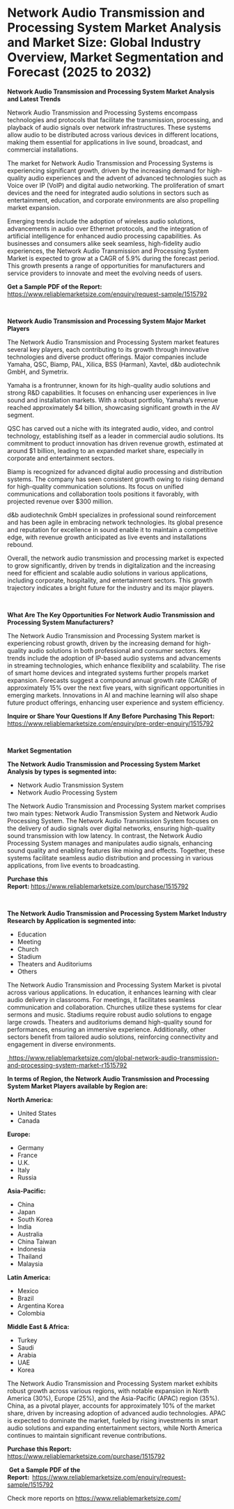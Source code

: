 <p><h1>Network Audio Transmission and Processing System Market Analysis and Market Size: Global Industry Overview, Market Segmentation and Forecast (2025 to 2032)</h1></p><p><strong>Network Audio Transmission and Processing System Market Analysis and Latest Trends</strong></p>
<p><p>Network Audio Transmission and Processing Systems encompass technologies and protocols that facilitate the transmission, processing, and playback of audio signals over network infrastructures. These systems allow audio to be distributed across various devices in different locations, making them essential for applications in live sound, broadcast, and commercial installations.</p><p>The market for Network Audio Transmission and Processing Systems is experiencing significant growth, driven by the increasing demand for high-quality audio experiences and the advent of advanced technologies such as Voice over IP (VoIP) and digital audio networking. The proliferation of smart devices and the need for integrated audio solutions in sectors such as entertainment, education, and corporate environments are also propelling market expansion.</p><p>Emerging trends include the adoption of wireless audio solutions, advancements in audio over Ethernet protocols, and the integration of artificial intelligence for enhanced audio processing capabilities. As businesses and consumers alike seek seamless, high-fidelity audio experiences, the Network Audio Transmission and Processing System Market is expected to grow at a CAGR of 5.9% during the forecast period. This growth presents a range of opportunities for manufacturers and service providers to innovate and meet the evolving needs of users.</p></p>
<p><strong>Get a Sample PDF of the Report:&nbsp;</strong> <a href="https://www.reliablemarketsize.com/enquiry/request-sample/1515792?utm_campaign=3172&utm_medium=2&utm_source=Github&utm_content=ia&utm_term=23032025&utm_id=network-audio-transmission-and-processing-system">https://www.reliablemarketsize.com/enquiry/request-sample/1515792</a></p>
<p>&nbsp;</p>
<p><strong>Network Audio Transmission and Processing System Major Market Players</strong></p>
<p><p>The Network Audio Transmission and Processing System market features several key players, each contributing to its growth through innovative technologies and diverse product offerings. Major companies include Yamaha, QSC, Biamp, PAL, Xilica, BSS (Harman), Xavtel, d&b audiotechnik GmbH, and Symetrix.</p><p>Yamaha is a frontrunner, known for its high-quality audio solutions and strong R&D capabilities. It focuses on enhancing user experiences in live sound and installation markets. With a robust portfolio, Yamaha’s revenue reached approximately $4 billion, showcasing significant growth in the AV segment.</p><p>QSC has carved out a niche with its integrated audio, video, and control technology, establishing itself as a leader in commercial audio solutions. Its commitment to product innovation has driven revenue growth, estimated at around $1 billion, leading to an expanded market share, especially in corporate and entertainment sectors.</p><p>Biamp is recognized for advanced digital audio processing and distribution systems. The company has seen consistent growth owing to rising demand for high-quality communication solutions. Its focus on unified communications and collaboration tools positions it favorably, with projected revenue over $300 million.</p><p>d&b audiotechnik GmbH specializes in professional sound reinforcement and has been agile in embracing network technologies. Its global presence and reputation for excellence in sound enable it to maintain a competitive edge, with revenue growth anticipated as live events and installations rebound.</p><p>Overall, the network audio transmission and processing market is expected to grow significantly, driven by trends in digitalization and the increasing need for efficient and scalable audio solutions in various applications, including corporate, hospitality, and entertainment sectors. This growth trajectory indicates a bright future for the industry and its major players.</p></p>
<p>&nbsp;</p>
<p><strong>What Are The Key Opportunities For Network Audio Transmission and Processing System Manufacturers?</strong></p>
<p><p>The Network Audio Transmission and Processing System market is experiencing robust growth, driven by the increasing demand for high-quality audio solutions in both professional and consumer sectors. Key trends include the adoption of IP-based audio systems and advancements in streaming technologies, which enhance flexibility and scalability. The rise of smart home devices and integrated systems further propels market expansion. Forecasts suggest a compound annual growth rate (CAGR) of approximately 15% over the next five years, with significant opportunities in emerging markets. Innovations in AI and machine learning will also shape future product offerings, enhancing user experience and system efficiency.</p></p>
<p><strong>Inquire or Share Your Questions If Any Before Purchasing This Report:</strong> <a href="https://www.reliablemarketsize.com/enquiry/pre-order-enquiry/1515792?utm_campaign=3172&utm_medium=2&utm_source=Github&utm_content=ia&utm_term=23032025&utm_id=network-audio-transmission-and-processing-system">https://www.reliablemarketsize.com/enquiry/pre-order-enquiry/1515792</a></p>
<p>&nbsp;</p>
<p><strong>Market Segmentation</strong></p>
<p><strong>The Network Audio Transmission and Processing System Market Analysis by types is segmented into:</strong></p>
<p><ul><li>Network Audio Transmission System</li><li>Network Audio Processing System</li></ul></p>
<p><p>The Network Audio Transmission and Processing System market comprises two main types: Network Audio Transmission System and Network Audio Processing System. The Network Audio Transmission System focuses on the delivery of audio signals over digital networks, ensuring high-quality sound transmission with low latency. In contrast, the Network Audio Processing System manages and manipulates audio signals, enhancing sound quality and enabling features like mixing and effects. Together, these systems facilitate seamless audio distribution and processing in various applications, from live events to broadcasting.</p></p>
<p><strong>Purchase this Report:&nbsp;</strong><a href="https://www.reliablemarketsize.com/purchase/1515792?utm_campaign=3172&utm_medium=2&utm_source=Github&utm_content=ia&utm_term=23032025&utm_id=network-audio-transmission-and-processing-system">https://www.reliablemarketsize.com/purchase/1515792</a></p>
<p>&nbsp;</p>
<p><strong>The Network Audio Transmission and Processing System Market Industry Research by Application is segmented into:</strong></p>
<p><ul><li>Education</li><li>Meeting</li><li>Church</li><li>Stadium</li><li>Theaters and Auditoriums</li><li>Others</li></ul></p>
<p><p>The Network Audio Transmission and Processing System Market is pivotal across various applications. In education, it enhances learning with clear audio delivery in classrooms. For meetings, it facilitates seamless communication and collaboration. Churches utilize these systems for clear sermons and music. Stadiums require robust audio solutions to engage large crowds. Theaters and auditoriums demand high-quality sound for performances, ensuring an immersive experience. Additionally, other sectors benefit from tailored audio solutions, reinforcing connectivity and engagement in diverse environments.</p></p>
<p><a href="https://www.reliablemarketsize.com/global-network-audio-transmission-and-processing-system-market-r1515792?utm_campaign=3172&utm_medium=2&utm_source=Github&utm_content=ia&utm_term=23032025&utm_id=network-audio-transmission-and-processing-system">&nbsp;https://www.reliablemarketsize.com/global-network-audio-transmission-and-processing-system-market-r1515792</a></p>
<p><strong>In terms of Region, the Network Audio Transmission and Processing System Market Players available by Region are:</strong></p>
<p>
    <p> <strong> North America: </strong>
        <ul>
            <li>United States</li>
            <li>Canada</li>
        </ul>
        </p> 
    <p> <strong> Europe: </strong>
        <ul>
            <li>Germany</li>
            <li>France</li>
            <li>U.K.</li>
            <li>Italy</li>
            <li>Russia</li>
        </ul>
        </p> 
    <p> <strong> Asia-Pacific: </strong>
        <ul>
            <li>China</li>
            <li>Japan</li>
            <li>South Korea</li>
            <li>India</li>
            <li>Australia</li>
            <li>China Taiwan</li>
            <li>Indonesia</li>
            <li>Thailand</li>
            <li>Malaysia</li>
        </ul>
        </p> 
    <p> <strong> Latin America: </strong>
        <ul>
            <li>Mexico</li>
            <li>Brazil</li>
            <li>Argentina Korea</li>
            <li>Colombia</li>
        </ul>
        </p> 
    <p> <strong> Middle East & Africa: </strong>
        <ul>
            <li>Turkey</li>
            <li>Saudi</li>
            <li>Arabia</li>
            <li>UAE</li>
            <li>Korea</li>
        </ul>
    </p>
    </p>
<p><p>The Network Audio Transmission and Processing System market exhibits robust growth across various regions, with notable expansion in North America (30%), Europe (25%), and the Asia-Pacific (APAC) region (35%). China, as a pivotal player, accounts for approximately 10% of the market share, driven by increasing adoption of advanced audio technologies. APAC is expected to dominate the market, fueled by rising investments in smart audio solutions and expanding entertainment sectors, while North America continues to maintain significant revenue contributions.</p></p>
<p><strong>Purchase this Report: </strong><a href="https://www.reliablemarketsize.com/purchase/1515792?utm_campaign=3172&utm_medium=2&utm_source=Github&utm_content=ia&utm_term=23032025&utm_id=network-audio-transmission-and-processing-system">https://www.reliablemarketsize.com/purchase/1515792</a></p>
<p>&nbsp;<strong>Get a Sample PDF of the Report:&nbsp;&nbsp;</strong><a href="https://www.reliablemarketsize.com/enquiry/request-sample/1515792?utm_campaign=3172&utm_medium=2&utm_source=Github&utm_content=ia&utm_term=23032025&utm_id=network-audio-transmission-and-processing-system">https://www.reliablemarketsize.com/enquiry/request-sample/1515792</a></p>
<p><strong></strong></p>
<p>Check more reports on <a href="https://www.reliablemarketsize.com/?utm_campaign=3172&utm_medium=2&utm_source=Github&utm_content=ia&utm_term=23032025&utm_id=network-audio-transmission-and-processing-system">https://www.reliablemarketsize.com/</a></p>